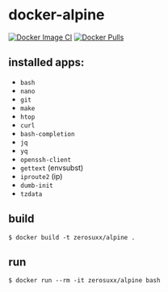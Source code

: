 # docker-alpine

[![Docker Image CI](https://github.com/zerosuxx/docker-alpine/actions/workflows/deploy.yaml/badge.svg)](https://github.com/zerosuxx/docker-alpine/actions/workflows/deploy.yaml)
[![Docker Pulls](https://img.shields.io/docker/pulls/zerosuxx/alpine)](https://hub.docker.com/r/zerosuxx/alpine)

## installed apps:
- `bash`
- `nano`
- `git`
- `make`
- `htop`
- `curl`
- `bash-completion`
- `jq`
- `yq`
- `openssh-client`
- `gettext` (envsubst)
- `iproute2` (ip)
- `dumb-init`
- `tzdata`

## build
```shell
$ docker build -t zerosuxx/alpine .
```

## run
```shell
$ docker run --rm -it zerosuxx/alpine bash
```